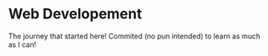# Web Developement
 The journey that started here! Commited (no pun intended) to learn as much as I can!

